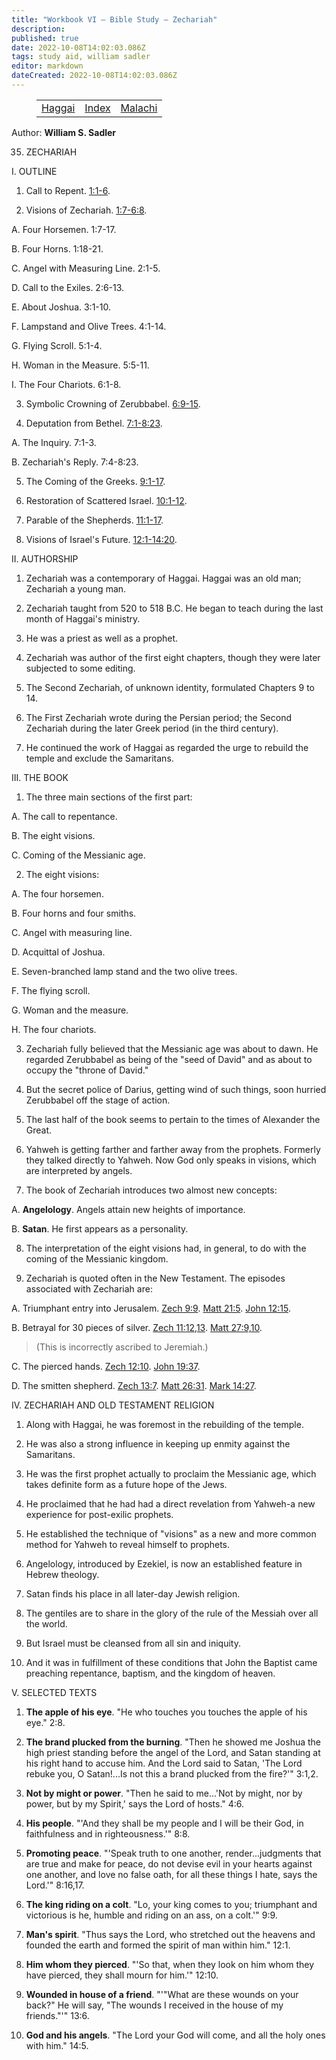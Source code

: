 ```yaml
---
title: "Workbook VI — Bible Study — Zechariah"
description: 
published: true
date: 2022-10-08T14:02:03.086Z
tags: study aid, william sadler
editor: markdown
dateCreated: 2022-10-08T14:02:03.086Z
---
```


<figure class="table chapter-navigator">
	<table>
		<tbody>
		<tr>
			<td><a href="/en/article/William_S_Sadler/Workbook_6_Bible_Study/Study_1_">Haggai</a></td>
			<td><a href="/en/article/William_S_Sadler/Workbook_6_Bible_Study/Index">Index</a></td>
			<td><a href="/en/article/William_S_Sadler/Workbook_6_Bible_Study/Study_1_">Malachi</a></td>
		</tr>
		</tbody>
	</table>
</figure>

Author: **William S. Sadler**


35. ZECHARIAH

I. OUTLINE

1. Call to Repent. [1:1-6](/en/Bible/Zechariah/1#v1).

2. Visions of Zechariah. [1:7-6:8](/en/Bible/Zechariah/1#v7).

A. Four Horsemen. 1:7-17.

B. Four Horns. 1:18-21.

C. Angel with Measuring Line. 2:1-5.

D. Call to the Exiles. 2:6-13.

E. About Joshua. 3:1-10.

F. Lampstand and Olive Trees. 4:1-14.

G. Flying Scroll. 5:1-4.

H. Woman in the Measure. 5:5-11.

I. The Four Chariots. 6:1-8.

3. Symbolic Crowning of Zerubbabel. [6:9-15](/en/Bible/Zechariah/6#v9).

4. Deputation from Bethel. [7:1-8:23](/en/Bible/Zechariah/7#v1).

A. The Inquiry. 7:1-3.

B. Zechariah's Reply. 7:4-8:23.

5. The Coming of the Greeks. [9:1-17](/en/Bible/Zechariah/9#v1).

6. Restoration of Scattered Israel. [10:1-12](/en/Bible/Zechariah/10#v1).

7. Parable of the Shepherds. [11:1-17](/en/Bible/Zechariah/11#v1).

8. Visions of Israel's Future. [12:1-14:20](/en/Bible/Zechariah/12#v1).

II. AUTHORSHIP

1. Zechariah was a contemporary of Haggai. Haggai was an old man; Zechariah a young man.

2. Zechariah taught from 520 to 518 B.C. He began to teach during the last month of Haggai's ministry.

3. He was a priest as well as a prophet.

4. Zechariah was author of the first eight chapters, though they were later subjected to some editing.

5. The Second Zechariah, of unknown identity, formulated Chapters 9 to 14.

6. The First Zechariah wrote during the Persian period; the Second Zechariah during the later Greek period (in the third century).

7. He continued the work of Haggai as regarded the urge to rebuild the temple and exclude the Samaritans.

III. THE BOOK

1. The three main sections of the first part:

A. The call to repentance.

B. The eight visions.

C. Coming of the Messianic age.

2. The eight visions:

A. The four horsemen.

B. Four horns and four smiths.

C. Angel with measuring line.

D. Acquittal of Joshua.

E. Seven-branched lamp stand and the two olive trees.

F. The flying scroll.

G. Woman and the measure.

H. The four chariots.

3. Zechariah fully believed that the Messianic age was about to dawn. He regarded Zerubbabel as being of the "seed of David" and as about to occupy the "throne of David."

4. But the secret police of Darius, getting wind of such things, soon hurried Zerubbabel off the stage of action.

5. The last half of the book seems to pertain to the times of Alexander the Great.

6. Yahweh is getting farther and farther away from the prophets. Formerly they talked directly to Yahweh. Now God only speaks in visions, which are interpreted by angels.

7. The book of Zechariah introduces two almost new concepts:

A. **Angelology**. Angels attain new heights of importance.

B. **Satan**. He first appears as a personality.

8. The interpretation of the eight visions had, in general, to do with the coming of the Messianic kingdom.

9. Zechariah is quoted often in the New Testament. The episodes associated with Zechariah are:

A. Triumphant entry into Jerusalem. [Zech 9:9](/en/Bible/Zechariah/9#v9). [Matt 21:5](/en/Bible/Matthew/21#v5). [John 12:15](/en/Bible/John/12#v15).

B. Betrayal for 30 pieces of silver. [Zech 11:12,13](/en/Bible/Zechariah/11#v12). [Matt 27:9,10](/en/Bible/Matthew/27#v9).

> (This is incorrectly ascribed to Jeremiah.)

C. The pierced hands. [Zech 12:10](/en/Bible/Zechariah/12#v10). [John 19:37](/en/Bible/John/19#v37).

D. The smitten shepherd. [Zech 13:7](/en/Bible/Zechariah/13#v7). [Matt 26:31](/en/Bible/Matthew/26#v31). [Mark 14:27](/en/Bible/Mark/14#v27).

IV. ZECHARIAH AND OLD TESTAMENT RELIGION

1. Along with Haggai, he was foremost in the rebuilding of the temple.

2. He was also a strong influence in keeping up enmity against the Samaritans.

3. He was the first prophet actually to proclaim the Messianic age, which takes definite form as a future hope of the Jews.

4. He proclaimed that he had had a direct revelation from Yahweh-a new experience for post-exilic prophets.

5. He established the technique of "visions" as a new and more common method for Yahweh to reveal himself to prophets.

6. Angelology, introduced by Ezekiel, is now an established feature in Hebrew theology.

7. Satan finds his place in all later-day Jewish religion.

8. The gentiles are to share in the glory of the rule of the Messiah over all the world.

9. But Israel must be cleansed from all sin and iniquity.

10. And it was in fulfillment of these conditions that John the Baptist came preaching repentance, baptism, and the kingdom of heaven.

V. SELECTED TEXTS

1. **The apple of his eye**. "He who touches you touches the apple of his eye." 2:8.

2. **The brand plucked from the burning**. "Then he showed me Joshua the high priest standing before the angel of the Lord, and Satan standing at his right hand to accuse him. And the Lord said to Satan, 'The Lord rebuke you, O Satan!...Is not this a brand plucked from the fire?'" 3:1,2.

3. **Not by might or power**. "Then he said to me...'Not by might, nor by power, but by my Spirit,' says the Lord of hosts." 4:6.

4. **His people**. "'And they shall be my people and I will be their God, in faithfulness and in righteousness.'" 8:8.

5. **Promoting peace**. "'Speak truth to one another, render...judgments that are true and make for peace, do not devise evil in your hearts against one another, and love no false oath, for all these things I hate, says the Lord.'" 8:16,17.

6. **The king riding on a colt**. "Lo, your king comes to you; triumphant and victorious is he, humble and riding on an ass, on a colt.'" 9:9.

7. **Man's spirit**. "Thus says the Lord, who stretched out the heavens and founded the earth and formed the spirit of man within him." 12:1.

8. **Him whom they pierced**. "'So that, when they look on him whom they have pierced, they shall mourn for him.'" 12:10.

9. **Wounded in house of a friend**. "'"What are these wounds on your back?" He will say, "The wounds I received in the house of my friends."'" 13:6.

10. **God and his angels**. "The Lord your God will come, and all the holy ones with him." 14:5.


<br>

